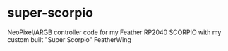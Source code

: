 # super-scorpio
NeoPixel/ARGB controller code for my Feather RP2040 SCORPIO with my custom built "Super Scorpio" FeatherWing
